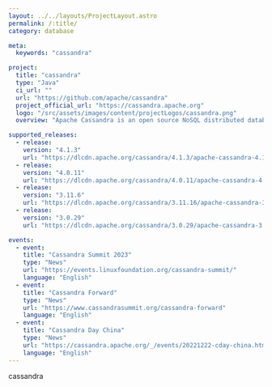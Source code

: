 ```yaml
---
layout: ../../layouts/ProjectLayout.astro
permalink: /:title/
category: database

meta:
  keywords: "cassandra"

project:
  title: "cassandra"
  type: "Java"
  ci_url: ""
  url: "https://github.com/apache/cassandra"
  project_official_url: "https://cassandra.apache.org"
  logo: "/src/assets/images/content/projectLogos/cassandra.png"
  overview: "Apache Cassandra is an open source NoSQL distributed database trusted by thousands of companies for scalability and high availability without compromising performance. Linear scalability and proven fault-tolerance on commodity hardware or cloud infrastructure make it the perfect platform for mission-critical data."

supported_releases:
  - release:
    version: "4.1.3"
    url: "https://dlcdn.apache.org/cassandra/4.1.3/apache-cassandra-4.1.3-bin.tar.gz"
  - release:
    version: "4.0.11"
    url: "https://dlcdn.apache.org/cassandra/4.0.11/apache-cassandra-4.0.11-bin.tar.gz"
  - release:
    version: "3.11.6"
    url: "https://dlcdn.apache.org/cassandra/3.11.16/apache-cassandra-3.11.16-bin.tar.gz"
  - release:
    version: "3.0.29"
    url: "https://dlcdn.apache.org/cassandra/3.0.29/apache-cassandra-3.0.29-bin.tar.gz"

events:
  - event:
    title: "Cassandra Summit 2023"
    type: "News"
    url: "https://events.linuxfoundation.org/cassandra-summit/"
    language: "English"
  - event:
    title: "Cassandra Forward"
    type: "News"
    url: "https://www.cassandrasummit.org/cassandra-forward"
    language: "English"
  - event:
    title: "Cassandra Day China"
    type: "News"
    url: "https://cassandra.apache.org/_/events/20221222-cday-china.html"
    language: "English"
---
```


<p>cassandra</p>
